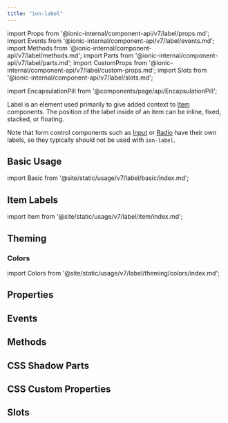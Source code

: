 ```yaml
---
title: "ion-label"
---
```

import Props from '@ionic-internal/component-api/v7/label/props.md';
import Events from '@ionic-internal/component-api/v7/label/events.md';
import Methods from '@ionic-internal/component-api/v7/label/methods.md';
import Parts from '@ionic-internal/component-api/v7/label/parts.md';
import CustomProps from '@ionic-internal/component-api/v7/label/custom-props.md';
import Slots from '@ionic-internal/component-api/v7/label/slots.md';

<head>
  <title>ion-label: Item Label Color and Properties for Applications</title>
  <meta name="description" content="Label is a wrapper element that can be used in combination with other Ionic components. Easily design item label colors and other properties with ion-label." />
</head>

import EncapsulationPill from '@components/page/api/EncapsulationPill';

<EncapsulationPill type="scoped" />

Label is an element used primarily to give added context to [Item](./item.md) components. The position of the label inside of an item can be inline, fixed, stacked, or floating.

Note that form control components such as [Input](./input.md) or [Radio](./radio.md) have their own labels, so they typically should not be used with `ion-label`. 


## Basic Usage

import Basic from '@site/static/usage/v7/label/basic/index.md';

<Basic />

## Item Labels

import Item from '@site/static/usage/v7/label/item/index.md';

<Item />

## Theming

### Colors

import Colors from '@site/static/usage/v7/label/theming/colors/index.md';

<Colors />


## Properties
<Props />

## Events
<Events />

## Methods
<Methods />

## CSS Shadow Parts
<Parts />

## CSS Custom Properties
<CustomProps />

## Slots
<Slots />
